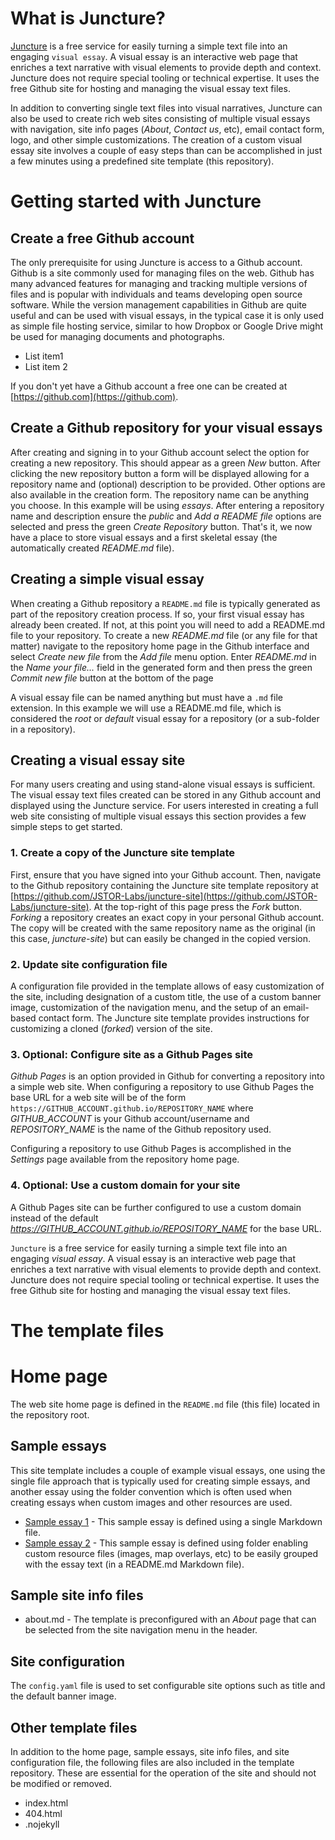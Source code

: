 # What is Juncture?

[Juncture](https://essays.juncture-digital.org) is a free service for easily turning a simple text file into an engaging `visual essay`.  A visual essay is an interactive web page that enriches a text narrative with visual elements to provide depth and context.  Juncture does not require special tooling or technical expertise.  It uses the free Github site for hosting and managing the visual essay text files.

In addition to converting single text files into visual narratives, Juncture can also be used to create rich web sites consisting of multiple visual essays with navigation, site info pages (_About_, _Contact us_, etc), email contact form, logo, and other simple customizations.  The creation of a custom visual essay site involves a couple of easy steps than can be accomplished in just a few minutes using a predefined site template (this repository). 

# Getting started with Juncture

## Create a free Github account

The only prerequisite for using Juncture is access to a Github account.  Github is a site commonly used for managing files on the web.  Github has many advanced features for managing and tracking multiple versions of files and is popular with individuals and teams developing open source software.  While the version management capabilities in Github are quite useful and can be used with visual essays, in the typical case it is only used as simple file hosting service, similar to how Dropbox or Google Drive might be used for managing documents and photographs.
- List item1
- List item 2

If you don't yet have a Github account a free one can be created at [https://github.com](https://github.com).

## Create a Github repository for your visual essays

After creating and signing in to your Github account select the option for creating a new repository.  This should appear as a green _New_ button.  After clicking the new repository button a form will be displayed allowing for a repository name and (optional) description to be provided.  Other options are also available in the creation form.  The repository name can be anything you choose.  In this example will be using _essays_.  After entering a repository name and description ensure the _public_ and _Add a README file_ options are selected and press the green _Create Repository_ button.  That's it, we now have a place to store visual essays and a first skeletal essay (the automatically created _README.md_ file).

## Creating a simple visual essay

When creating a Github repository a `README.md` file is typically generated as part of the repository creation process.  If so, your first visual essay has already been created.  If not, at this point you will need to add a README.md file to your repository.  To create a new _README.md_ file (or any file for that matter) navigate to the repository home page in the Github interface and select _Create new file_ from the _Add file_ menu option.  Enter _README.md_ in the _Name your file..._ field in the generated form and then press the green _Commit new file_ button at the bottom of the page

A visual essay file can be named anything but must have a `.md` file extension.  In this example we will use a README.md file, which is considered the _root_ or _default_ visual essay for a repository (or a sub-folder in a repository).

## Creating a visual essay site

For many users creating and using stand-alone visual essays is sufficient.  The visual essay text files created can be stored in any Github account and displayed using the Juncture service.  For users interested in creating a full web site consisting of multiple visual essays this section provides a few simple steps to get started.

### 1. Create a copy of the Juncture site template

First, ensure that you have signed into your Github account.  Then, navigate to the Github repository containing the Juncture site template repository at [https://github.com/JSTOR-Labs/juncture-site](https://github.com/JSTOR-Labs/juncture-site).  At the top-right of this page press the
_Fork_ button.  _Forking_ a repository creates an exact copy in your personal Github account.  The copy will be created with the same repository name as the original (in this case, _juncture-site_) but can easily be changed in the copied version. 

### 2. Update site configuration file

A configuration file provided in the template allows of easy customization of the site, including designation of a custom title, the use of a custom banner image, customization of the navigation menu, and the setup of an email-based contact form.  The Juncture site template provides instructions for customizing a cloned (_forked_) version of the site.  

### 3. Optional: Configure site as a Github Pages site

_Github Pages_ is an option provided in Github for converting a repository into a simple web site.  When configuring a repository to use Github Pages the base URL for a web site will be of the form `https://GITHUB_ACCOUNT.github.io/REPOSITORY_NAME` where _GITHUB_ACCOUNT_ is your Github account/username and _REPOSITORY_NAME_ is the name of the Github repository used.

Configuring a repository to use Github Pages is accomplished in the _Settings_ page available from the repository home page.

### 4. Optional: Use a custom domain for your site

A Github Pages site can be further configured to use a custom domain instead of the default _https://GITHUB_ACCOUNT.github.io/REPOSITORY_NAME_ for the base URL.

`Juncture` is a free service for easily turning a simple text file into an engaging *visual essay*.  A visual essay is an interactive web page that enriches a text narrative with visual elements to provide depth and context.  Juncture does not require special tooling or technical expertise.  It uses the free Github site for hosting and managing the visual essay text files.

# The template files

# Home page

The web site home page is defined in the `README.md` file (this file) located in the repository root.

## Sample essays

This site template includes a couple of example visual essays, one using the single file approach that is typically used for creating simple essays, and another essay using the folder convention which is often used when creating essays when custom images and other resources are used.

- [Sample essay 1](/example-essay-1) - This sample essay is defined using a single Markdown file.  
- [Sample essay 2](example-essay-2) - This sample essay is defined using folder enabling custom resource files (images, map overlays, etc) to be easily grouped with the essay text (in a README.md Markdown file).

## Sample site info files

- about.md - The template is preconfigured with an _About_ page that can be selected from the site navigation menu in the header.

## Site configuration

The `config.yaml` file is used to set configurable site options such as title and the default banner image. 

## Other template files

In addition to the home page, sample essays, site info files, and site configuration file, the following files are also included in the template repository.  These are essential for the operation of the site and should not be modified or removed.

- index.html
- 404.html
- .nojekyll
